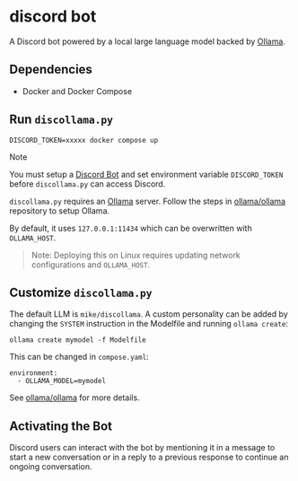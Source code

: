 # discord bot

A Discord bot powered by a local large language model backed by [Ollama](https://github.com/ollama/ollama).

## Dependencies

- Docker and Docker Compose

## Run `discollama.py`

```
DISCORD_TOKEN=xxxxx docker compose up
```

> [!NOTE]
> You must setup a [Discord Bot](https://discord.com/developers/applications) and set environment variable `DISCORD_TOKEN` before `discollama.py` can access Discord.

`discollama.py` requires an [Ollama](https://github.com/ollama/ollama) server. Follow the steps in [ollama/ollama](https://github.com/ollama/ollama) repository to setup Ollama.

By default, it uses `127.0.0.1:11434` which can be overwritten with `OLLAMA_HOST`.

> Note: Deploying this on Linux requires updating network configurations and `OLLAMA_HOST`.

## Customize `discollama.py`

The default LLM is `mike/discollama`. A custom personality can be added by changing the `SYSTEM` instruction in the Modelfile and running `ollama create`:

```
ollama create mymodel -f Modelfile
```

This can be changed in `compose.yaml`:

```
environment:
  - OLLAMA_MODEL=mymodel
```

See [ollama/ollama](https://github.com/ollama/ollama/blob/main/docs/modelfile.md) for more details.

## Activating the Bot

Discord users can interact with the bot by mentioning it in a message to start a new conversation or in a reply to a previous response to continue an ongoing conversation.
